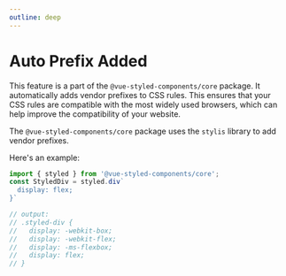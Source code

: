 ```yaml
---
outline: deep
---
```


# Auto Prefix Added

This feature is a part of the `@vue-styled-components/core` package. It automatically adds vendor prefixes to CSS rules. This ensures that your CSS rules are compatible with the most widely used browsers, which can help improve the compatibility of your website.

The `@vue-styled-components/core` package uses the `stylis` library to add vendor prefixes.

Here's an example:

```js
import { styled } from '@vue-styled-components/core';
const StyledDiv = styled.div`
  display: flex;
}`

// output:
// .styled-div {
//   display: -webkit-box;
//   display: -webkit-flex;
//   display: -ms-flexbox;
//   display: flex;
// }
```